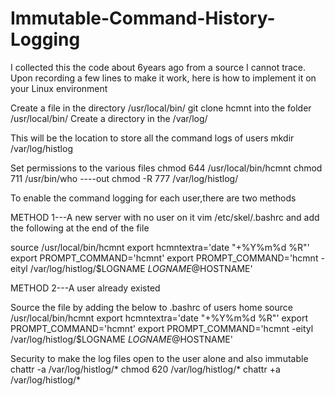 # Immutable-Command-History-Logging
I collected this the code about 6years ago from a source I cannot trace.
Upon recording a few lines to make it work, here is how to implement it on your Linux environment

Create a file in the directory /usr/local/bin/ 
git clone hcmnt into the folder /usr/local/bin/
Create a directory in the /var/log/ 

This will be the location to store all the command logs of users 
mkdir /var/log/histlog 

Set permissions to the various files 
chmod 644 /usr/local/bin/hcmnt 
chmod 711 /usr/bin/who ----out 
chmod -R 777  /var/log/histlog/ 

To enable the command logging for each user,there are two methods 



METHOD 1---A new server with no user on it 
vim /etc/skel/.bashrc 
and add the following at the end of the file 

source /usr/local/bin/hcmnt 
export hcmntextra='date "+%Y%m%d %R"' 
export PROMPT_COMMAND='hcmnt' 
export PROMPT_COMMAND='hcmnt -eityl /var/log/histlog/$LOGNAME $LOGNAME@$HOSTNAME' 

METHOD 2---A user already existed 

 Source the file by adding the below to .bashrc of users home 
source /usr/local/bin/hcmnt 
export hcmntextra='date "+%Y%m%d %R"' 
export PROMPT_COMMAND='hcmnt' 
export PROMPT_COMMAND='hcmnt -eityl /var/log/histlog/$LOGNAME $LOGNAME@$HOSTNAME' 


Security to make the log files open to the user alone and also immutable 
chattr -a /var/log/histlog/* 
chmod 620 /var/log/histlog/* 
chattr +a /var/log/histlog/* 

